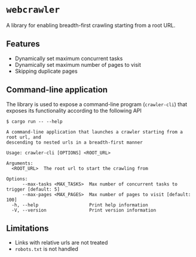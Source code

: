 # `webcrawler`

A library for enabling breadth-first crawling starting from a root URL.

## Features

* Dynamically set maximum concurrent tasks
* Dynamically set maximum number of pages to visit
* Skipping duplicate pages

## Command-line application

The library is used to expose a command-line program (`crawler-cli`) that
exposes its functionality according to the following API

```
$ cargo run -- --help

A command-line application that launches a crawler starting from a root url, and
descending to nested urls in a breadth-first manner

Usage: crawler-cli [OPTIONS] <ROOT_URL>

Arguments:
  <ROOT_URL>  The root url to start the crawling from

Options:
      --max-tasks <MAX_TASKS>  Max number of concurrent tasks to trigger [default: 5]
      --max-pages <MAX_PAGES>  Max number of pages to visit [default: 100]
  -h, --help                   Print help information
  -V, --version                Print version information
```

## Limitations

* Links with relative urls are not treated
* `robots.txt` is not handled
